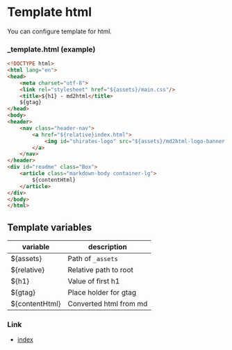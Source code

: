 # Template html

You can configure template for html.

### _template.html (example)

```html
<!DOCTYPE html>
<html lang="en">
<head>
    <meta charset="utf-8">
    <link rel="stylesheet" href="${assets}/main.css"/>
    <title>${h1} - md2html</title>
    ${gtag}
</head>
<body>
<header>
    <nav class="header-nav">
        <a href="${relative}index.html">
            <img id="shirates-logo" src="${assets}/md2html-logo-banner.png">
        </a>
    </nav>
</header>
<div id="readme" class="Box">
    <article class="markdown-body container-lg">
        ${contentHtml}
    </article>
</div>
</body>
</html>
```

## Template variables

| variable       | description            |
|----------------|------------------------|
| ${assets}      | Path of `_assets`      |
| ${relative}    | Relative path to root  |
| ${h1}          | Value of first h1      |
| ${gtag}        | Place holder for gtag  |
| ${contentHtml} | Converted html from md |

### Link

- [index](../index.md)
